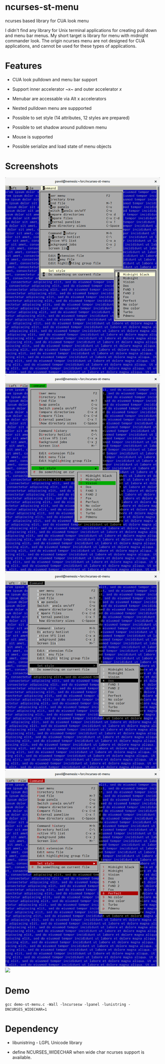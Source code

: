 # ncurses-st-menu 

ncurses based library for CUA look menu

I didn't find any library for Unix terminal applications for creating pull down and menu bar menus. 
My short target is library for menu with midnight commander look. The origin ncurses menu are not designed
for CUA applications, and cannot be used for these types of applications.

# Features

* CUA look pulldown and menu bar support

* Support inner accelerator ~x~ and outer accelerator _x_

* Menubar are accessable via Alt x accelerators

* Nested pulldown menu are suppported

* Possible to set style (14 attributes, 12 styles are prepared)

* Possible to set shadow around pulldown menu

* Mouse is supported

* Possible serialize and load state of menu objects

# Screenshots

![](screenshots/scr1.png)
![](screenshots/scr2.png)
![](screenshots/scr4.png)
![](screenshots/scr6.png)
![](screenshots/scr8.png)


# Demo

    gcc demo-st-menu.c -Wall -lncursesw -lpanel -lunistring -DNCURSES_WIDECHAR=1

# Dependency

* libunistring - LGPL Unicode library

* define NCURSES_WIDECHAR when wide char ncurses support is available.

